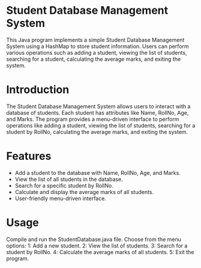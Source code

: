 # Student Database Management System
This Java program implements a simple Student Database Management System using a HashMap to store student information. Users can perform various operations such as adding a student, viewing the list of students, searching for a student, calculating the average marks, and exiting the system.

# Introduction
The Student Database Management System allows users to interact with a database of students. Each student has attributes like Name, RollNo, Age, and Marks. The program provides a menu-driven interface to perform operations like adding a student, viewing the list of students, searching for a student by RollNo, calculating the average marks, and exiting the system.

# Features
- Add a student to the database with Name, RollNo, Age, and Marks.
- View the list of all students in the database.
- Search for a specific student by RollNo.
- Calculate and display the average marks of all students.
- User-friendly menu-driven interface.

# Usage
Compile and run the StudentDatabase.java file.
Choose from the menu options:
1: Add a new student.
2: View the list of students.
3: Search for a student by RollNo.
4: Calculate the average marks of all students.
5: Exit the program.
